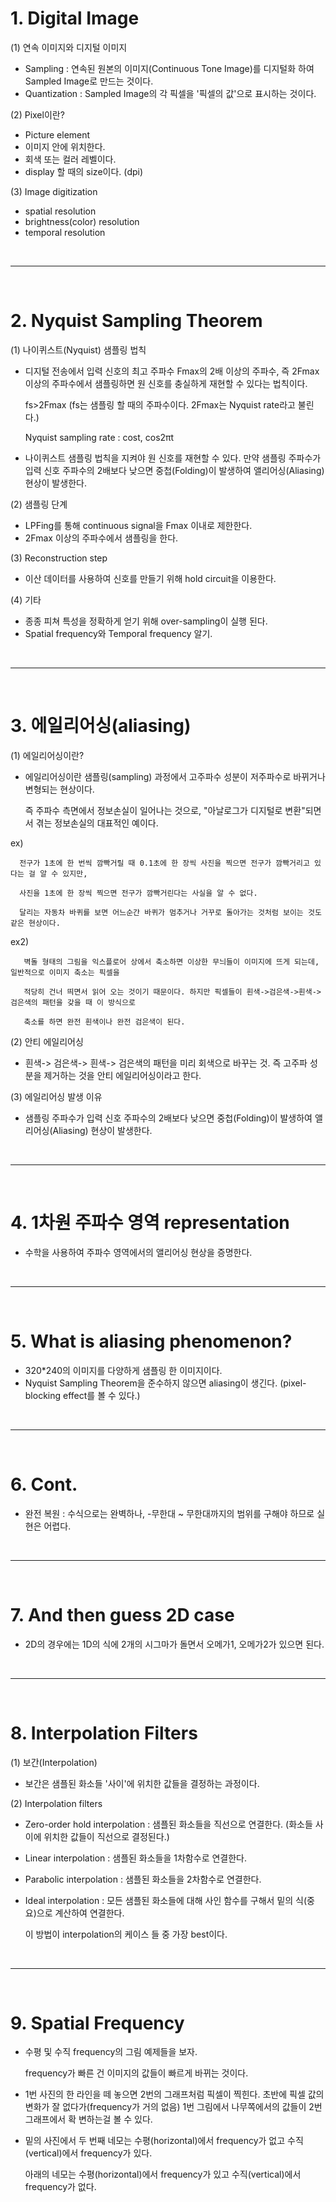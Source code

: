 # 1. Digital Image
 (1) 연속 이미지와 디지털 이미지
  - Sampling : 연속된 원본의 이미지(Continuous Tone Image)를 디지털화 하여 Sampled Image로 만드는 것이다.
  - Quantization : Sampled Image의 각 픽셀을 '픽셀의 값'으로 표시하는 것이다.

 (2) Pixel이란?
  - Picture element
  - 이미지 안에 위치한다.
  - 회색 또는 컬러 레벨이다.
  - display 할 때의 size이다. (dpi)

 (3) Image digitization
  - spatial resolution
  - brightness(color) resolution
  - temporal resolution

<br>
<hr>
<br>

# 2. Nyquist Sampling Theorem
 (1) 나이퀴스트(Nyquist) 샘플링 법칙
  - 디지털 전송에서 입력 신호의 최고 주파수 Fmax의 2배 이상의 주파수, 즉 2Fmax 이상의 주파수에서 샘플링하면 원 신호를 충실하게 재현할 수 있다는 법칙이다.
  
    fs>2Fmax (fs는 샘플링 할 때의 주파수이다. 2Fmax는 Nyquist rate라고 불린다.)
    
    Nyquist sampling rate : cost, cos2πt
  - 나이퀴스트 샘플링 법칙을 지켜야 원 신호를 재현할 수 있다. 만약 샘플링 주파수가 입력 신호 주파수의 2배보다 낮으면 중첩(Folding)이 발생하여 앨리어싱(Aliasing) 현상이 발생한다.

 (2) 샘플링 단계
  - LPFing를 통해 continuous signal을 Fmax 이내로 제한한다.
  - 2Fmax 이상의 주파수에서 샘플링을 한다.

 (3) Reconstruction step
  - 이산 데이터를 사용하여 신호를 만들기 위해 hold circuit을 이용한다.

 (4) 기타
  - 종종 피쳐 특성을 정확하게 얻기 위해 over-sampling이 실행 된다.
  - Spatial frequency와 Temporal frequency 알기.


<br>
<hr>
<br>

# 3. 에일리어싱(aliasing)
 (1) 에일리어싱이란?
  - 에일리어싱이란 샘플링(sampling) 과정에서 고주파수 성분이 저주파수로 바뀌거나 변형되는 현상이다.
  
    즉 주파수 측면에서 정보손실이 일어나는 것으로, "아날로그가 디지털로 변환"되면서 겪는 정보손실의 대표적인 예이다.
    
  ex) 
  
      전구가 1초에 한 번씩 깜빡거릴 때 0.1초에 한 장씩 사진을 찍으면 전구가 깜빡거리고 있다는 걸 알 수 있지만,
  
      사진을 1초에 한 장씩 찍으면 전구가 깜빡거린다는 사실을 알 수 없다.
      
      달리는 자동차 바퀴를 보면 어느순간 바퀴가 멈추거나 거꾸로 돌아가는 것처럼 보이는 것도 같은 현상이다.
      
  ex2)
  
       벽돌 형태의 그림을 익스플로어 상에서 축소하면 이상한 무늬들이 이미지에 뜨게 되는데, 일반적으로 이미지 축소는 픽셀을
  
       적당히 건너 띄면서 읽어 오는 것이기 때문이다. 하지만 픽셀들이 흰색->검은색->흰색->검은색의 패턴을 갖을 때 이 방식으로
       
       축소를 하면 완전 흰색이나 완전 검은색이 된다.

 (2) 안티 에일리어싱
  - 흰색-> 검은색-> 흰색-> 검은색의 패턴을 미리 회색으로 바꾸는 것. 즉 고주파 성분을 제거하는 것을 안티 에일리어싱이라고 한다.

 (3) 에일리어싱 발생 이유
  - 샘플링 주파수가 입력 신호 주파수의 2배보다 낮으면 중첩(Folding)이 발생하여 앨리어싱(Aliasing) 현상이 발생한다.


<br>
<hr>
<br>

# 4. 1차원 주파수 영역 representation
 - 수학을 사용하여 주파수 영역에서의 앨리어싱 현상을 증명한다.
 
 
<br>
<hr>
<br>


# 5. What is aliasing phenomenon?
 - 320*240의 이미지를 다양하게 샘플링 한 이미지이다.
 - Nyquist Sampling Theorem을 준수하지 않으면 aliasing이 생긴다. (pixel-blocking effect를 볼 수 있다.)


<br>
<hr>
<br>

# 6. Cont.
 - 완전 복원 : 수식으로는 완벽하나, -무한대 ~ 무한대까지의 범위를 구해야 하므로 실현은 어렵다.


<br>
<hr>
<br>

# 7. And then guess 2D case
 - 2D의 경우에는 1D의 식에 2개의 시그마가 돌면서 오메가1, 오메가2가 있으면 된다.


<br>
<hr>
<br>

# 8. Interpolation Filters
 (1) 보간(Interpolation)
  - 보간은 샘플된 화소들 '사이'에 위치한 값들을 결정하는 과정이다. 

 (2) Interpolation filters
  - Zero-order hold interpolation : 샘플된 화소들을 직선으로 연결한다. (화소들 사이에 위치한 값들이 직선으로 결정된다.)
  - Linear interpolation : 샘플된 화소들을 1차함수로 연결한다.
  - Parabolic interpolation : 샘플된 화소들을 2차함수로 연결한다.
  - Ideal interpolation : 모든 샘플된 화소들에 대해 사인 함수를 구해서 밑의 식(중요)으로 계산하여 연결한다.
  
    이 방법이 interpolation의 케이스 들 중 가장 best이다.


<br>
<hr>
<br>


# 9. Spatial Frequency
 - 수평 및 수직 frequency의 그림 예제들을 보자.
 
   frequency가 빠른 건 이미지의 값들이 빠르게 바뀌는 것이다.
 - 1번 사진의 한 라인을 떼 놓으면 2번의 그래프처럼 픽셀이 찍힌다. 초반에 픽셀 값의 변화가 잘 없다가(frequency가 거의 없음) 1번 그림에서 나무쪽에서의 값들이 2번 그래프에서 확 변하는걸 볼 수 있다.
 - 밑의 사진에서 두 번째 네모는 수평(horizontal)에서 frequency가 없고 수직(vertical)에서 frequency가 있다.
 
   아래의 네모는 수평(horizontal)에서 frequency가 있고 수직(vertical)에서 frequency가 없다.
